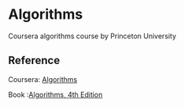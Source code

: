 # Algorithms
Coursera algorithms course by Princeton University
## Reference
Coursera: [Algorithms](https://www.coursera.org/learn/algorithms-part1/home/welcome)

Book :[Algorithms, 4th Edition](https://algs4.cs.princeton.edu/home/)

